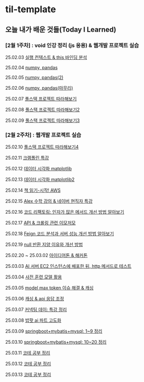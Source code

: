 # til-template

## 오늘 내가 배운 것들(Today I Learned)

### [2월 1주차] : void 인강 정리 (js 응용) & 웹개발 프로젝트 실습

25.02.03 [실행 컨텍스트 & this 바인딩 분석](https://github.com/100-hours-a-week/noah.kim-til/blob/main/Feb/2025-02-03.md)

25.02.04 [numpy, pandas](https://github.com/100-hours-a-week/noah.kim-til/blob/main/Feb/2025-02-04.md)

25.02.05 [numpy, pandas(2)](https://github.com/100-hours-a-week/noah.kim-til/blob/main/Feb/2025-02-05.md)

25.02.06 [numpy, pandas(마무리)](https://github.com/100-hours-a-week/noah.kim-til/blob/main/Feb/2025-02-06.md)

25.02.07 [풀스택 프로젝트 따라해보기](https://github.com/100-hours-a-week/noah.kim-til/blob/main/Feb/2025-02-07.md)

25.02.08 [풀스택 프로젝트 따라해보기2](https://github.com/100-hours-a-week/noah.kim-til/blob/main/Feb/2025-02-08.md)

25.02.09 [풀스택 프로젝트 따라해보기3](https://github.com/100-hours-a-week/noah.kim-til/blob/main/Feb/2025-02-09.md)

### [2월 2주차] : 웹개발 프로젝트 실습 

25.02.10 [풀스택 프로젝트 따라해보기4](https://github.com/100-hours-a-week/noah.kim-til/blob/main/Feb/2025-02-10.md)

25.02.11 [크램폴린 특강](https://github.com/100-hours-a-week/noah.kim-til/blob/main/Feb/2025-02-11.md)

25.02.12 [데이터 시각화 matplotlib](https://github.com/100-hours-a-week/noah.kim-til/blob/main/Feb/2025-02-12.md)

25.02.13 [데이터 시각화 matplotlib2](https://github.com/100-hours-a-week/noah.kim-til/blob/main/Feb/2025-02-13.md)

25.02.14 [책 읽기-시작! AWS](https://github.com/100-hours-a-week/noah.kim-til/blob/main/Feb/2025-02-14.md)

25.02.15 [Alex 수학 강의 & 네이버 현직자 특강](https://github.com/100-hours-a-week/noah.kim-til/blob/main/Feb/2025-02-15.md)

25.02.16 [코드 리팩토링: 인자가 많은 메서드 개선 방법 알아보기](https://github.com/100-hours-a-week/noah.kim-til/blob/main/Feb/2025-02-16.md)

25.02.17 [API & 크롤링 관련 이모저모](https://github.com/100-hours-a-week/noah.kim-til/blob/main/Feb/2025-02-17.md)

25.02.18 [Feign 코드 분석과 서버 성능 개선 방법 알아보기](https://github.com/100-hours-a-week/noah.kim-til/blob/main/Feb/2025-02-18.md)

25.02.19 [null 반환 지양 이유와 개선 방법](https://github.com/100-hours-a-week/noah.kim-til/blob/main/Feb/2025-02-19.md)

25.02.20 ~ 25.03.02 [아이디어톤 & 해커톤](https://github.com/100-hours-a-week/noah.kim-til/blob/main/Mar/2025-03-02.md)

25.03.03 [AI 서버 EC2 인스턴스에 배포한 뒤, http 메서드로 테스트](https://github.com/100-hours-a-week/noah.kim-til/blob/main/Mar/2025-03-03.md)

25.03.04 [사전 훈련 모델 활용](https://github.com/100-hours-a-week/noah.kim-til/blob/main/Mar/2025-03-04.md)

25.03.05 [model max token 이슈 해결 & 캐싱](https://github.com/100-hours-a-week/noah.kim-til/blob/main/Mar/2025-03-05.md)

25.03.06 [캐싱 & api 응답 조정](https://github.com/100-hours-a-week/noah.kim-til/blob/main/Mar/2025-03-06.md)

25.03.07 [커넥팅 데이: 특강 정리](https://github.com/100-hours-a-week/noah.kim-til/blob/main/Mar/2025-03-07.md)

25.03.08 [밥팟 ai 파트 고도화](https://github.com/100-hours-a-week/noah.kim-til/blob/main/Mar/2025-03-08.md)

25.03.09 [springboot+mybatis+mysql: 1~9 정리](https://github.com/100-hours-a-week/noah.kim-til/blob/main/Mar/2025-03-09.md)

25.03.10 [springboot+mybatis+mysql: 10~20 정리](https://github.com/100-hours-a-week/noah.kim-til/blob/main/Mar/2025-03-10.md)

25.03.11 [코테 공부 정리](https://github.com/100-hours-a-week/noah.kim-til/blob/main/Mar/2025-03-11.md)

25.03.12 [코테 공부 정리](https://github.com/100-hours-a-week/noah.kim-til/blob/main/Mar/2025-03-12.md)

25.03.13 [코테 공부 정리](https://github.com/100-hours-a-week/noah.kim-til/blob/main/Mar/2025-03-13.md)